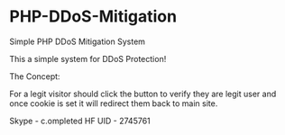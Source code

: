 # PHP-DDoS-Mitigation
Simple PHP DDoS Mitigation System

This a simple system for DDoS Protection!

The Concept:

For a legit visitor should click the button to verify they are legit user and once cookie is set it will redirect them back to main site.


Skype - c.ompleted
HF UID - 2745761
